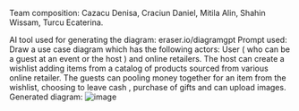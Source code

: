 Team composition:
Cazacu Denisa, 
Craciun Daniel,
Mitila Alin,
Shahin Wissam,
Turcu Ecaterina.

AI tool used for generating the diagram: eraser.io/diagramgpt
Prompt used: Draw a use case diagram which has the following actors: User ( who can be a guest at an event or the host ) and online retailers. The host can create a wishlist adding items from a catalog of products sourced from various online retailer. The guests can pooling money together for an item from the wishlist,  choosing to leave cash , purchase of gifts and can upload images.
Generated diagram: 
 ![image](https://github.com/user-attachments/assets/66e41a8d-5ac7-4fe9-83d1-0ad0535e6b5f)

